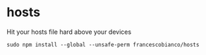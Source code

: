 # hosts

Hit your hosts file hard above your devices

```shell
sudo npm install --global --unsafe-perm francescobianco/hosts
```
